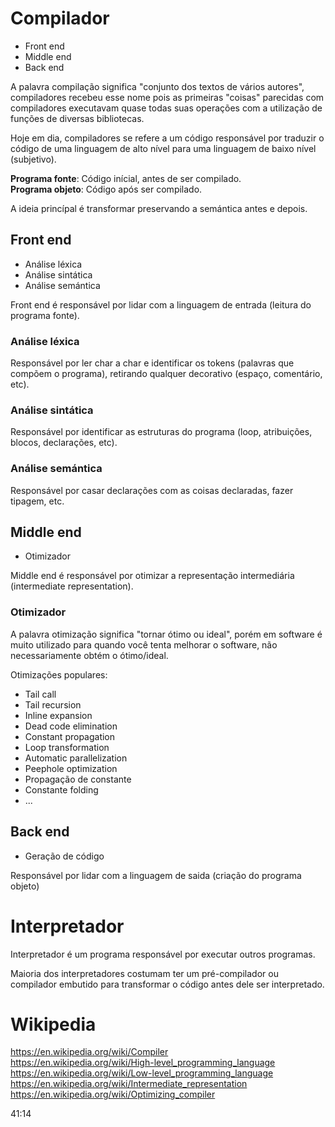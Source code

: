 # Compilador
* Front end
* Middle end
* Back end

A palavra compilação significa "conjunto dos textos de vários autores", compiladores recebeu esse nome pois as primeiras "coisas" parecidas com compiladores executavam quase todas suas operações com a utilização de funções de diversas bibliotecas.  

Hoje em dia, compiladores se refere a um código responsável por traduzir o código de uma linguagem de alto nível para uma linguagem de baixo nível (subjetivo).  

**Programa fonte**: Código inícial, antes de ser compilado.  
**Programa objeto**: Código após ser compilado.  

A ideia princípal é transformar preservando a semántica antes e depois.  

## Front end
* Análise léxica
* Análise sintática
* Análise semántica

Front end é responsável por lidar com a linguagem de entrada (leitura do programa fonte).  

### Análise léxica
Responsável por ler char a char e identificar os tokens (palavras que compõem o programa), retirando qualquer decorativo (espaço, comentário, etc).  

### Análise sintática
Responsável por identificar as estruturas do programa (loop, atribuições, blocos, declarações, etc).  

### Análise semántica
Responsável por casar declarações com as coisas declaradas, fazer tipagem, etc.  

## Middle end
* Otimizador

Middle end é responsável por otimizar a representação intermediária (intermediate representation).  

### Otimizador
A palavra otimização significa "tornar ótimo ou ideal", porém em software é muito utilizado para quando você tenta melhorar o software, não necessariamente obtém o ótimo/ideal.  

Otimizações populares:
* Tail call
* Tail recursion
* Inline expansion
* Dead code elimination
* Constant propagation
* Loop transformation
* Automatic parallelization
* Peephole optimization
* Propagação de constante
* Constante folding
* ...

## Back end
* Geração de código

Responsável por lidar com a linguagem de saida (criação do programa objeto)  

# Interpretador
Interpretador é um programa responsável por executar outros programas.  

Maioria dos interpretadores costumam ter um pré-compilador ou compilador embutido para transformar o código antes dele ser interpretado.  

# Wikipedia

https://en.wikipedia.org/wiki/Compiler  
https://en.wikipedia.org/wiki/High-level_programming_language  
https://en.wikipedia.org/wiki/Low-level_programming_language  
https://en.wikipedia.org/wiki/Intermediate_representation  
https://en.wikipedia.org/wiki/Optimizing_compiler  

41:14
